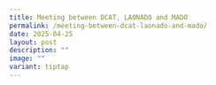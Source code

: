 ```yaml
---
title: Meeting between DCAT, LAONADO and MADO
permalink: /meeting-between-dcat-laonado-and-mado/
date: 2025-04-25
layout: post
description: ""
image: ""
variant: tiptap
---
```

